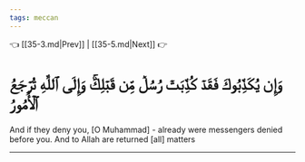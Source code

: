 ```yaml
---
tags: meccan
---
```


👈 [[35-3.md|Prev]] | [[35-5.md|Next]] 👉

# وَإِن يُكَذِّبُوكَ فَقَدۡ كُذِّبَتۡ رُسُلٞ مِّن قَبۡلِكَۚ وَإِلَى ٱللَّهِ تُرۡجَعُ ٱلۡأُمُورُ

And if they deny you, [O Muhammad] - already were messengers denied before you. And to Allah are returned [all] matters

---

